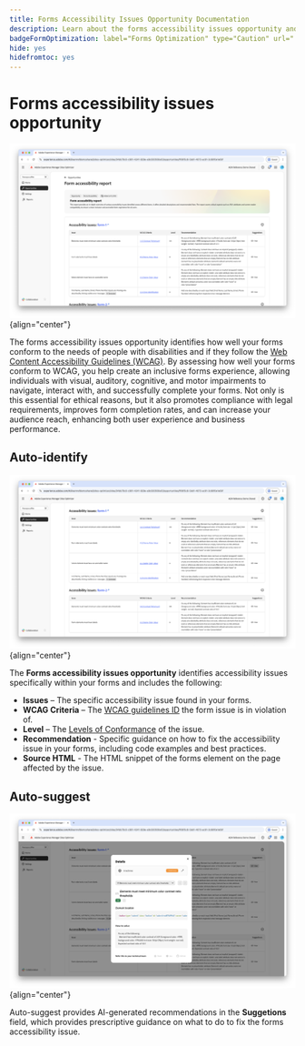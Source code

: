 ```yaml
---
title: Forms Accessibility Issues Opportunity Documentation
description: Learn about the forms accessibility issues opportunity and how to use it to improve forms accessibility and user experience on your website.
badgeFormOptimization: label="Forms Optimization" type="Caution" url="../../opportunity-types/form-optimization.md" tooltip="Forms Optimization"
hide: yes
hidefromtoc: yes
---
```


# Forms accessibility issues opportunity

![Forms accessibility issues opportunity](./assets/forms-accessibility-issues/hero.png){align="center"}

The forms accessibility issues opportunity identifies how well your forms conform to the needs of people with disabilities and if they follow the [Web Content Accessibility Guidelines (WCAG)](https://www.w3.org/TR/WCAG21/). By assessing how well your forms conform to WCAG, you help create an inclusive forms experience, allowing individuals with visual, auditory, cognitive, and motor impairments to navigate, interact with, and successfully complete your forms. Not only is this essential for ethical reasons, but it also promotes compliance with legal requirements, improves form completion rates, and can increase your audience reach, enhancing both user experience and business performance.

## Auto-identify

![Auto-identify forms accessibility issues](./assets/forms-accessibility-issues/auto-identify.png){align="center"} 

The **Forms accessibility issues opportunity** identifies accessibility issues specifically within your forms and includes the following:

* **Issues** – The specific accessibility issue found in your forms.
* **WCAG Criteria** – The [WCAG guidelines ID](https://www.w3.org/TR/WCAG21/) the form issue is in violation of.
* **Level** – The [Levels of Conformance](https://www.w3.org/WAI/WCAG21/Understanding/conformance#levels) of the issue. 
* **Recommendation** - Specific guidance on how to fix the accessibility issue in your forms, including code examples and best practices.
* **Source HTML** - The HTML snippet of the forms element on the page affected by the issue.

## Auto-suggest

![Auto-suggest forms accessibility issues](./assets/forms-accessibility-issues/auto-suggest.png){align="center"} 

Auto-suggest provides AI-generated recommendations in the **Suggetions** field, which provides prescriptive guidance on what to do to fix the forms accessibility issue.

<!-- 

## Auto-optimize

[!BADGE Ultimate]{type=Positive tooltip="Ultimate"}

![Auto-optimize forms accessibility issues](./assets/accessibility-issues/auto-optimize.png){align="center"}

Sites Optimizer Ultimate adds the ability to deploy auto-optimization for the form accessibility issues found.

>[!BEGINTABS]

>[!TAB Deploy optimization]

{{auto-optimize-deploy-optimization-slack}}

>[!TAB Request approval]

{{auto-optimize-request-approval}}

>[!ENDTABS]
-->

